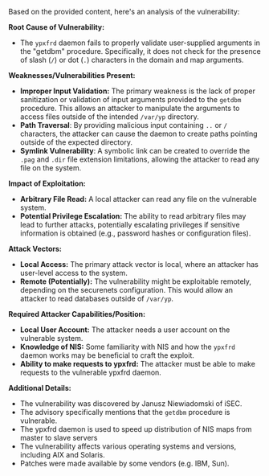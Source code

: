 Based on the provided content, here's an analysis of the vulnerability:

**Root Cause of Vulnerability:**

*   The `ypxfrd` daemon fails to properly validate user-supplied arguments in the "getdbm" procedure. Specifically, it does not check for the presence of slash (`/`) or dot (`.`) characters in the domain and map arguments.

**Weaknesses/Vulnerabilities Present:**

*   **Improper Input Validation:** The primary weakness is the lack of proper sanitization or validation of input arguments provided to the `getdbm` procedure. This allows an attacker to manipulate the arguments to access files outside of the intended `/var/yp` directory.
*  **Path Traversal**: By providing malicious input containing `..` or `/` characters, the attacker can cause the daemon to create paths pointing outside of the expected directory.
*   **Symlink Vulnerability**: A symbolic link can be created to override the `.pag` and `.dir` file extension limitations, allowing the attacker to read any file on the system.

**Impact of Exploitation:**

*   **Arbitrary File Read:** A local attacker can read any file on the vulnerable system.
*   **Potential Privilege Escalation:** The ability to read arbitrary files may lead to further attacks, potentially escalating privileges if sensitive information is obtained (e.g., password hashes or configuration files).

**Attack Vectors:**

*   **Local Access:** The primary attack vector is local, where an attacker has user-level access to the system.
*   **Remote (Potentially):** The vulnerability might be exploitable remotely, depending on the securenets configuration. This would allow an attacker to read databases outside of `/var/yp`.

**Required Attacker Capabilities/Position:**

*   **Local User Account:** The attacker needs a user account on the vulnerable system.
*   **Knowledge of NIS:** Some familiarity with NIS and how the `ypxfrd` daemon works may be beneficial to craft the exploit.
*   **Ability to make requests to ypxfrd:** The attacker must be able to make requests to the vulnerable ypxfrd daemon.

**Additional Details:**
*   The vulnerability was discovered by Janusz Niewiadomski of iSEC.
*   The advisory specifically mentions that the `getdbm` procedure is vulnerable.
*  The ypxfrd daemon is used to speed up distribution of NIS maps from master to slave servers
* The vulnerability affects various operating systems and versions, including AIX and Solaris.
* Patches were made available by some vendors (e.g. IBM, Sun).